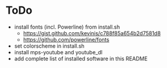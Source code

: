 # ToDo

- install fonts (incl. Powerline) from install.sh
	- https://gist.github.com/kevinis/c788f85a654b2d7581d8
	- https://github.com/powerline/fonts
- set colorscheme in install.sh
- install mps-youtube and youtube_dl
- add complete list of installed software in this README
